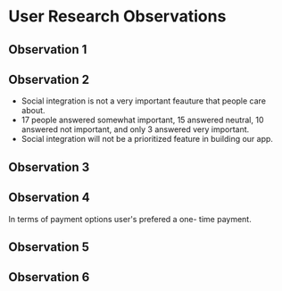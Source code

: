 # User Research Observations


## Observation 1


## Observation 2
- Social integration is not a very important feauture that people care about.
- 17 people answered somewhat important, 15 answered neutral, 10 answered not important, and only 3 answered very important.
- Social integration will not be a prioritized feature in building our app. 

## Observation 3


## Observation 4
In terms of payment options user's prefered a one- time payment.

## Observation 5


## Observation 6
